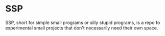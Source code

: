 # SSP

SSP, short for simple small programs or silly stupid programs, is a repo fo experimental small projects that don't necessarily need their own space.
